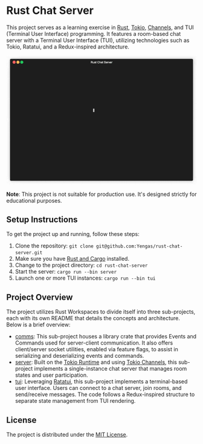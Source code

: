 # Rust Chat Server

This project serves as a learning exercise in [Rust](https://www.rust-lang.org/), [Tokio](https://tokio.rs/), [Channels](https://tokio.rs/tokio/tutorial/channels), and TUI (Terminal User Interface) programming. It features a room-based chat server with a Terminal User Interface (TUI), utilizing technologies such as Tokio, Ratatui, and a Redux-inspired architecture.

![TUI Demo](./tui/docs/tui.gif)

**Note**: This project is not suitable for production use. It's designed strictly for educational purposes.

## Setup Instructions

To get the project up and running, follow these steps:

1. Clone the repository: `git clone git@github.com:Yengas/rust-chat-server.git`
2. Make sure you have [Rust and Cargo](https://www.rust-lang.org/tools/install) installed.
3. Change to the project directory: `cd rust-chat-server`
4. Start the server: `cargo run --bin server`
5. Launch one or more TUI instances: `cargo run --bin tui`

## Project Overview

The project utilizes Rust Workspaces to divide itself into three sub-projects, each with its own README that details the concepts and architecture. Below is a brief overview:

- [comms](./comms/): This sub-project houses a library crate that provides Events and Commands used for server-client communication. It also offers client/server socket utilities, enabled via feature flags, to assist in serializing and deserializing events and commands.
- [server](./server/): Built on the [Tokio Runtime](https://tokio.rs/) and using [Tokio Channels](https://tokio.rs/tokio/tutorial/channels), this sub-project implements a single-instance chat server that manages room states and user participation.
- [tui](./tui/): Leveraging [Ratatui](https://github.com/ratatui-org/ratatui), this sub-project implements a terminal-based user interface. Users can connect to a chat server, join rooms, and send/receive messages. The code follows a Redux-inspired structure to separate state management from TUI rendering.

## License

The project is distributed under the [MIT License](./LICENSE).

